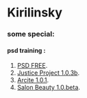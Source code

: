 # Kirilinsky
### some special:

#### psd training :

1. [PSD FREE](https://kirilinsky.github.io/free_psd/).
2. [Justice Project 1.0.3b](https://kirilinsky.github.io/justice/).
3. [Arcite 1.0.1](https://kirilinsky.github.io/arcite/).
4. [Salon Beauty 1.0.beta](https://kirilinsky.github.io/beauty_1_1_b/dev/).
